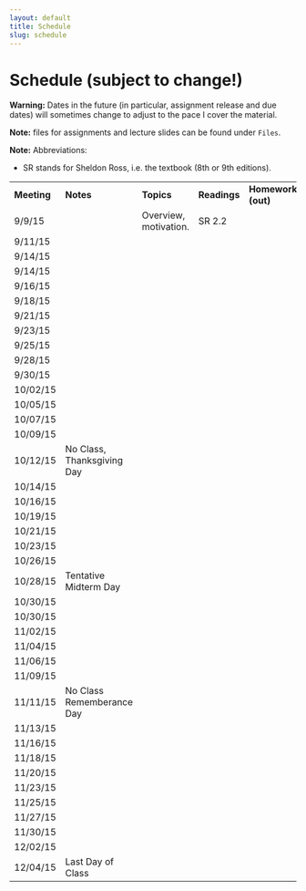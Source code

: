 ```yaml
---
layout: default
title: Schedule
slug: schedule
---
```


Schedule (subject to change!)
=============================

**Warning:** Dates in the future (in particular, assignment release and due dates) will sometimes change to adjust to the pace I cover the material.

**Note:** files for assignments and lecture slides can be found under ``Files``.

**Note:** Abbreviations:

- SR stands for Sheldon Ross, i.e. the textbook (8th or 9th editions).

<table>  <tr>    <td><b>Meeting</b></td>    <td><b>Notes</b></td>    <td><b>Topics</b></td>    <td><b>Readings</b></td>    <td><b>Homework (out)</b></td>    <td><b>Homework (due)</b></td>  </tr>  <tr>    <td>9/9/15</td>    <td></td>    <td>Overview, motivation. </td>    <td>SR 2.2</td>    <td></td>    <td></td>  </tr>  <tr>    <td>9/11/15</td>    <td></td>    <td></td>    <td></td>    <td></td>    <td></td>  </tr>  <tr>    <td>9/14/15</td>    <td></td>    <td> </td>    <td></td>    <td></td>    <td></td>  </tr> 
<tr>    <td>9/14/15</td>    <td></td>    <td> </td>    <td></td>    <td></td>    <td></td>  </tr>  <td>9/16/15</td>    <td></td>    <td> </td>    <td></td>    <td></td>    <td></td>  </tr> <td>9/18/15</td>    <td></td>    <td> </td>    <td></td>    <td></td>    <td></td>  </tr> <td>9/21/15</td>    <td></td>    <td> </td>    <td></td>    <td></td>    <td></td>  </tr> <td>9/23/15</td>    <td></td>    <td> </td>    <td></td>    <td></td>    <td></td>  </tr> <td>9/25/15</td>    <td></td>    <td> </td>    <td></td>    <td></td>    <td></td>  </tr> <td>9/28/15</td>    <td></td>    <td> </td>    <td></td>    <td></td>    <td></td>  </tr> <td>9/30/15</td>    <td></td>    <td> </td>    <td></td>    <td></td>    <td></td>  </tr> <td>10/02/15</td>    <td></td>    <td> </td>    <td></td>    <td></td>    <td></td>  </tr> <td>10/05/15</td>    <td></td>    <td> </td>    <td></td>    <td></td>    <td></td>  </tr> <td>10/07/15</td>    <td></td>    <td> </td>    <td></td>    <td></td>    <td></td>  </tr> <td>10/09/15</td>    <td></td>    <td> </td>    <td></td>    <td></td>    <td></td>  </tr> <td>10/12/15</td>    <td>No Class, Thanksgiving Day</td>    <td> </td>    <td></td>    <td></td>    <td></td>  </tr> <td>10/14/15</td>    <td></td>    <td> </td>    <td></td>    <td></td>    <td></td>  </tr> <td>10/16/15</td>    <td></td>    <td> </td>    <td></td>    <td></td>    <td></td>  </tr> <td>10/19/15</td>    <td></td>    <td> </td>    <td></td>    <td></td>    <td></td>  </tr> <td>10/21/15</td>    <td></td>    <td> </td>    <td></td>    <td></td>    <td></td>  </tr> <td>10/23/15</td>    <td></td>    <td> </td>    <td></td>    <td></td>    <td></td>  </tr> <td>10/26/15</td>    <td></td>    <td> </td>    <td></td>    <td></td>    <td></td>  </tr> <td>10/28/15</td>    <td>Tentative Midterm Day</td>    <td> </td>    <td></td>    <td></td>    <td></td>  </tr> <td>10/30/15</td>    <td></td>    <td> </td>    <td></td>    <td></td>    <td></td>  </tr> <td>10/30/15</td>    <td></td>    <td> </td>    <td></td>    <td></td>    <td></td>  </tr> <td>11/02/15</td>    <td></td>    <td> </td>    <td></td>    <td></td>    <td></td>  </tr> <td>11/04/15</td>    <td></td>    <td> </td>    <td></td>    <td></td>    <td></td>  </tr> <td>11/06/15</td>    <td></td>    <td> </td>    <td></td>    <td></td>    <td></td>  </tr> <td>11/09/15</td>    <td></td>    <td> </td>    <td></td>    <td></td>    <td></td>  </tr> <td>11/11/15</td>    <td>No Class Rememberance Day</td>    <td> </td>    <td></td>    <td></td>    <td></td>  </tr> <td>11/13/15</td>    <td></td>    <td> </td>    <td></td>    <td></td>    <td></td>  </tr> <td>11/16/15</td>    <td></td>    <td> </td>    <td></td>    <td></td>    <td></td>  </tr> <td>11/18/15</td>    <td></td>    <td> </td>    <td></td>    <td></td>    <td></td>  </tr> <td>11/20/15</td>    <td></td>    <td> </td>    <td></td>    <td></td>    <td></td>  </tr> <td>11/23/15</td>    <td></td>    <td> </td>    <td></td>    <td></td>    <td></td>  </tr> <td>11/25/15</td>    <td></td>    <td> </td>    <td></td>    <td></td>    <td></td>  </tr> <td>11/27/15</td>    <td></td>    <td> </td>    <td></td>    <td></td>    <td></td>  </tr> <td>11/30/15</td>    <td></td>    <td> </td>    <td></td>    <td></td>    <td></td>  </tr> <td>12/02/15</td>    <td></td>    <td> </td>    <td></td>    <td></td>    <td></td>  </tr> <td>12/04/15</td>    <td>Last Day of Class</td>    <td> </td>    <td></td>    <td></td>    <td></td>  </tr><!-- schedule --></table>
 


